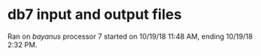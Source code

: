 # db7 input and output files
Ran on _bayanus_ processor 7 started on 10/19/18 11:48 AM, ending 10/19/18 2:32 PM.
